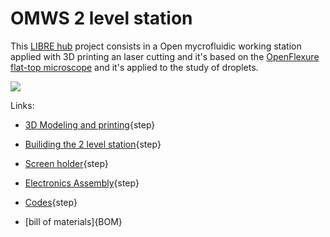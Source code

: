 # OMWS 2 level station

This  <a href="https://librehub.github.io/" target="_blank">LIBRE hub</a> project consists in a Open mycrofluidic working station applied with 3D printing an laser cutting and it's based on the <a href="https://rwb27.gitlab.io/openflexure-flat-top-microscope/" target="_blank">OpenFlexure flat-top microscope</a> and it's applied to the study of droplets.



![](images/www.png)





Links:

* [3D Modeling and printing](testpage1.md){step}


* [Builiding the 2 level station](testpage2.md){step}

* [Screen holder](testpage5.md){step}

* [Electronics Assembly](Information.md){step}

* [Codes](testpage3.md){step}

* [bill of materials]{BOM}


